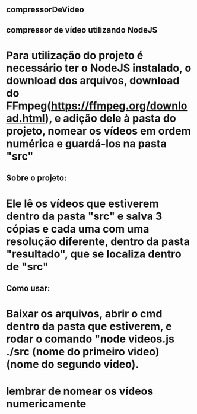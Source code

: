 ## compressorDeVideo
## compressor de vídeo utilizando NodeJS
# Para utilização do projeto é necessário ter o NodeJS instalado, o download dos arquivos, download do FFmpeg(https://ffmpeg.org/download.html), e adição dele à pasta do projeto, nomear os vídeos em ordem numérica e guardá-los na pasta "src"

## Sobre o projeto:
# Ele lê os vídeos que estiverem dentro da pasta "src" e salva 3 cópias e cada uma com uma resolução diferente, dentro da pasta "resultado", que se localiza dentro de "src"

## Como usar:
# Baixar os arquivos, abrir o cmd dentro da pasta que estiverem, e rodar o comando "node videos.js ./src (nome do primeiro video) (nome do segundo video).
# lembrar de nomear os vídeos numericamente
